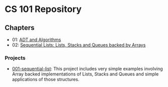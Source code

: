 # CS 101 Repository

## Chapters
* 01: [ADT and Algorithms](../01-adt-and-algorithms/README.md)
* 02: [Sequential Lists: Lists, Stacks and Queues backed by Arrays](README.md)

### Projects
* [001-sequential-list](001-sequential-list/README.md): This project includes very simple examples involving Array backed implementations of Lists, Stacks and Queues and simple applications of those structures.
